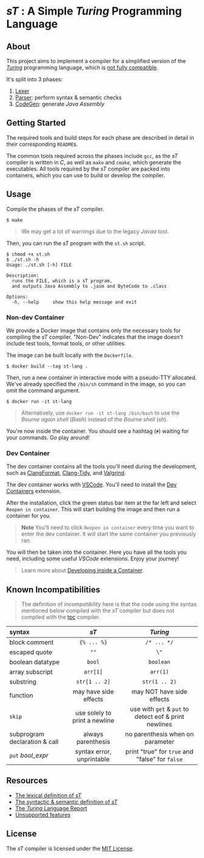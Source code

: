# _sT_ : A Simple _Turing_ Programming Language

## About

This project aims to implement a compiler for a simplified version of the _[Turing](https://en.wikipedia.org/wiki/Turing_(programming_language))_ programming language, which is [not fully compatible](#known-incompatibilities).

It's split into 3 phases:
1. [Lexer](./lexer/)
2. [Parser](./parser/): perform syntax & semantic checks
3. [CodeGen](./codegen/): generate _Java Assembly_

## Getting Started

The required tools and build steps for each phase are described in detail in their corresponding `README`s.

The common tools required across the phases include `gcc`, as the _sT_ compiler is written in _C_, as well as `make` and `cmake`, which generate the executables.
All tools required by the _sT_ compiler are packed into containers, which you can use to build or develop the compiler.

## Usage

Compile the phases of the _sT_ compiler.

```
$ make
```

> We may get a lot of warnings due to the legacy _Javaa_ tool.

Then, you can run the _sT_ program with the `st.sh` script.

```
$ chmod +x st.sh
$ ./st.sh -h
Usage: ./st.sh [-h] FILE

Description:
  runs the FILE, which is a sT program,
  and outputs Java Assembly to .jasm and ByteCode to .class

Options:
  -h, --help     show this help message and exit
```

### Non-dev Container

We provide a Docker image that contains only the necessary tools for compiling the _sT_ compiler. "Non-Dev" indicates that the image doesn't include test tools, format tools, or other utilities.

The image can be built locally with the `Dockerfile`.

```
$ docker build --tag st-lang .
```

Then, run a new container in interactive mode with a pseudo-TTY allocated. We've already specified the `/bin/sh` command in the image, so you can omit the command argument.

```
$ docker run -it st-lang
```
> Alternatively, use `docker run -it st-lang /bin/bash` to use the _Bourne again shell_ (_Bash_) instead of the _Bourne shell_ (_sh_).

You're now inside the container. You should see a hashtag (`#`) waiting for your commands. Go play around!

### Dev Container

The dev container contains all the tools you'll need during the development, such as [ClangFormat](https://clang.llvm.org/docs/ClangFormat.html), [Clang-Tidy](https://clang.llvm.org/extra/clang-tidy/), and [Valgrind](https://valgrind.org/).

The dev container works with [VSCode](https://code.visualstudio.com/). You'll need to install the [Dev Containers](https://marketplace.visualstudio.com/items?itemName=ms-vscode-remote.remote-containers) extension.

After the installation, click the green status bar item at the far left and select `Reopen in container`. This will start building the image and then run a container for you.
> **Note**
> You'll need to click `Reopen in container` every time you want to enter the dev container. It will start the same container you previously ran.

You will then be taken into the container. Here you have all the tools you need, including some useful _VSCode_ extensions. Enjoy your journey!
> Learn more about [Developing inside a Container](https://code.visualstudio.com/docs/devcontainers/containers).

## Known Incompatibilities

> The definition of _incompatibility_ here is that the code using the syntax mentioned below compiled with the _sT_ compiler but does not compiled with the [tpc](https://txl.ca/txl-tplusdownload.html) compiler.

| syntax | _sT_ | _Turing_ |
|:-------|:----:|:--------:|
| block comment | `{% ... %}` | `/* ... */`
| escaped quote | `""` | `\"` |
| boolean datatype | `bool` | `boolean` |
| array subscript | `arr[1]` | `arr(1)` |
| substring | `str[1 .. 2]` | `str(1 .. 2)` |
| function | may have side effects | may NOT have side effects |
| `skip` | use solely to print a newline | use with `get` & `put` to detect eof & print newlines |
| subprogram declaration & call | always parenthesis | no parenthesis when on parameter |
| `put` *bool_expr* | syntax error, unprintable | print "true" for `true` and "false" for `false` |

## Resources

- [The lexical definition of _sT_](./lexer/lexical-definition.md)
- [The syntactic & semantic definition of _sT_](./parser/syntactic_and_semantic_definition.md)
- [The _Turing_ Language Report](https://txl.ca/tplus/Turing_Report.pdf)
- [Unsupported features](./codegen/unsupported_features.md)

## License

The _sT_ compiler is licensed under the [MIT License](LICENSE).
